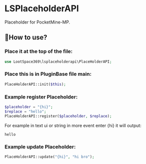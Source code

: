 # LSPlaceholderAPI
Placeholder for PocketMine-MP.

## 🤲How to use?
### Place it at the top of the file:
```PHP
use LootSpace369\lsplaceholderapi\PlaceHolderAPI;
```

### Place this is in PluginBase file main:
```PHP
PlaceHolderAPI::init($this);
```

### Example register Placeholder:
```PHP
$placeholder = "{hi}";
$replace = "hello";
PlaceHolderAPI::register($placeholder, $replace);
```
For example in text ui or string in more event enter {hi} it will output:
```
hello
```

### Example update Placeholder:
```PHP
PlaceHolderAPI::update("{hi}", "hi bro");
```

